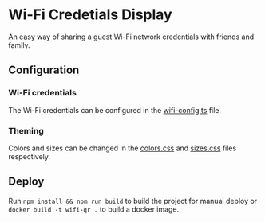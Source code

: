 # Wi-Fi Credetials Display

An easy way of sharing a guest Wi-Fi network credentials with friends and family.

## Configuration

### Wi-Fi credentials

The Wi-Fi credentials can be configured in the [wifi-config.ts](./src/config/wifi-config.ts) file.

### Theming

Colors and sizes can be changed in the [colors.css](./src/style/colors.css) and [sizes.css](./src/style/sizes.css) files respectively.

## Deploy

Run `npm install && npm run build` to build the project for manual deploy or `docker build -t wifi-qr .` to build a docker image.

